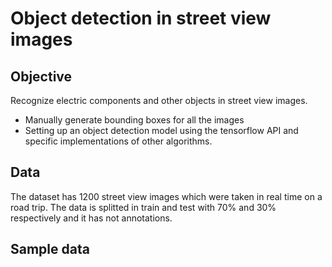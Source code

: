 # Object detection in street view images
## Objective
Recognize electric components and other objects in street view images.
  - Manually generate bounding boxes for all the images
  - Setting up an object detection model using the tensorflow API and specific implementations of other algorithms.


## Data
The dataset has 1200 street view images which were taken in real time on a road trip. The data is splitted in train and test with 70% and 30% respectively and it has not annotations.

## Sample data


